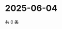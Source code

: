 # 2025-06-04

共 0 条

<!-- BEGIN ZHIHUQUESTIONS -->
<!-- 最后更新时间 Wed Jun 04 2025 21:28:28 GMT+0800 (China Standard Time) -->

<!-- END ZHIHUQUESTIONS -->
